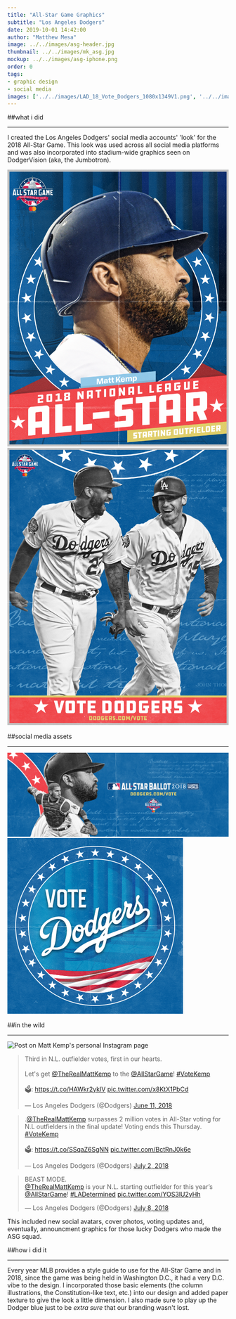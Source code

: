 ```yaml
---
title: "All-Star Game Graphics"
subtitle: "Los Angeles Dodgers"
date: 2019-10-01 14:42:00
author: "Matthew Mesa"
image: ../../images/asg-header.jpg
thumbnail: ../../images/mk_asg.jpg
mockup: ../../images/asg-iphone.png
order: 0
tags: 
- graphic design
- social media
images: ['../../images/LAD_18_Vote_Dodgers_1080x1349V1.png', '../../images/lad18_asg_facebook_cover.png', '../../images/lad18_asg_avatar.png', '../../images/mk_asg_post.png'] 
---
```


##what i did

***

I created the Los Angeles Dodgers' social media accounts' 'look' for the 2018 All-Star Game. This look was used across all social media platforms and was also incorporated into stadium-wide graphics seen on DodgerVision (aka, the Jumbotron).

![Matt Kemp graphic for ASG announcement](../../images/lad18_asg_kemp.png "Matt Kemp graphic for ASG announcement")
![VOTE DODGERS Matt Kemp and Cody Bellinger](../../images/LAD_18_Vote_Dodgers_1080x1349V1.png "VOTE DODGERS - Matt Kemp and Cody Bellinger")

##social media assets
***
![VOTE DODGERS - Social Media Cover with Yasmani Grandal and Matt Kemp](../../images/lad18_asg_facebook_cover.png "VOTE DODGERS - Social Media Cover")
![VOTE DODGERS Social Media Avatar](../../images/lad18_asg_avatar.png "VOTE DODGERS Social Media Avatar")

##in the wild
***

![Post on Matt Kemp's personal Instagram page](../../images/mk_asg_post.png "Post on Matt Kemp's personal Instagram page")

<blockquote class="twitter-tweet"><p lang="en" dir="ltr">Third in N.L. outfielder votes, first in our hearts.<br><br>Let&#39;s get <a href="https://twitter.com/TheRealMattKemp?ref_src=twsrc%5Etfw">@TheRealMattKemp</a> to the <a href="https://twitter.com/AllStarGame?ref_src=twsrc%5Etfw">@AllStarGame</a>! <a href="https://twitter.com/hashtag/VoteKemp?src=hash&amp;ref_src=twsrc%5Etfw">#VoteKemp</a> <br><br>🗳: <a href="https://t.co/HAWkr2ykIV">https://t.co/HAWkr2ykIV</a> <a href="https://t.co/x8KtX1PbCd">pic.twitter.com/x8KtX1PbCd</a></p>&mdash; Los Angeles Dodgers (@Dodgers) <a href="https://twitter.com/Dodgers/status/1006235564738134016?ref_src=twsrc%5Etfw">June 11, 2018</a></blockquote>

<blockquote class="twitter-tweet"><p lang="en" dir="ltr">.<a href="https://twitter.com/TheRealMattKemp?ref_src=twsrc%5Etfw">@TheRealMattKemp</a> surpasses 2 million votes in All-Star voting for N.L outfielders in the final update! Voting ends this Thursday. <a href="https://twitter.com/hashtag/VoteKemp?src=hash&amp;ref_src=twsrc%5Etfw">#VoteKemp</a><br><br>🗳: <a href="https://t.co/SSqaZ6SgNN">https://t.co/SSqaZ6SgNN</a> <a href="https://t.co/BctRnJ0k6e">pic.twitter.com/BctRnJ0k6e</a></p>&mdash; Los Angeles Dodgers (@Dodgers) <a href="https://twitter.com/Dodgers/status/1013839642217537536?ref_src=twsrc%5Etfw">July 2, 2018</a></blockquote>

<blockquote class="twitter-tweet"><p lang="en" dir="ltr">BEAST MODE. <br> <a href="https://twitter.com/TheRealMattKemp?ref_src=twsrc%5Etfw">@TheRealMattKemp</a> is your N.L. starting outfielder for this year’s <a href="https://twitter.com/AllStarGame?ref_src=twsrc%5Etfw">@AllStarGame</a>! <a href="https://twitter.com/hashtag/LADetermined?src=hash&amp;ref_src=twsrc%5Etfw">#LADetermined</a> <a href="https://t.co/YOS3lU2yHh">pic.twitter.com/YOS3lU2yHh</a></p>&mdash; Los Angeles Dodgers (@Dodgers) <a href="https://twitter.com/Dodgers/status/1016095768036274176?ref_src=twsrc%5Etfw">July 8, 2018</a></blockquote>

This included new social avatars, cover photos, voting updates and, eventually, announcment graphics for those lucky Dodgers who made the ASG squad.

##how i did it

***

Every year MLB provides a style guide to use for the All-Star Game and in 2018, since the game was being held in Washington D.C., it had a very D.C. vibe to the design. I incorporated those basic elements (the column illustrations, the Constitution-like text, etc.) into our design and added paper texture to give the look a little dimension. I also made sure to play up the Dodger blue just to be *extra sure* that our branding wasn't lost.